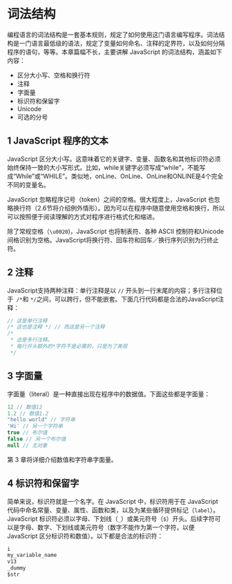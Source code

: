 # 词法结构

编程语言的词法结构是一套基本规则，规定了如何使用这门语言编写程序。词法结构是一门语言最低级的语法，规定了变量如何命名、注释的定界符，以及如何分隔程序的语句，等等。本章篇幅不长，主要讲解 JavaScript 的词法结构，涵盖如下内容：

* 区分大小写、空格和换行符
* 注释
* 字面量
* 标识符和保留字
* Unicode
* 可选的分号

## 1 JavaScript 程序的文本

JavaScript 区分大小写。这意味着它的关键字、变量、函数名和其他标识符必须始终保持一致的大小写形式。比如，while关键字必须写成“while”，不能写成“While”或“WHILE”。类似地，onLine、OnLine、OnLine和ONLINE是4个完全不同的变量名。

JavaScript 忽略程序记号（token）之间的空格。很大程度上，JavaScript 也忽略换行符（2.6节将介绍例外情形）。因为可以在程序中随意使用空格和换行，所以可以按照便于阅读理解的方式对程序进行格式化和缩进。

除了常规空格（`\u0020`)，JavaScript 也将制表符、各种 ASCII 控制符和Unicode 间格识别为空格。JavaScript将换行符、回车符和回车／换行序列识别为行终止符。

## 2 注释

JavaScript支持两种注释：单行注释是以 `//` 开头到一行末尾的内容；多行注释位于` /*`和 `*/`之间，可以跨行，但不能嵌套。下面几行代码都是合法的JavaScript注释：

```js
// 这是单行注释
/* 这也是注释 */ // 而这是另一个注释
/*
 * 这是多行注释。
 * 每行开头额外的*字符不是必需的，只是为了美观
 */
```

## 3 字面量

字面量（literal）是一种直接出现在程序中的数据值。下面这些都是字面量：

```js
12 // 数值12
1.2 // 数值1.2
"hello world" // 字符串
'Hi' // 另一个字符串
true // 布尔值
false // 另一个布尔值
null // 无对象
```

第 3 章将详细介绍数值和字符串字面量。

## 4 标识符和保留字

简单来说，标识符就是一个名字。在 JavaScript 中，标识符用于在 JavaScript 代码中命名常量、变量、属性、函数和类，以及为某些循环提供标记（`label`）。JavaScript 标识符必须以字母、下划线（`_`）或美元符号（`$`）开头。后续字符可以是字母、数字、下划线或美元符号（数字不能作为第一个字符，以便 JavaScript 区分标识符和数值）。以下都是合法的标识符：

```js
i
my_variable_name
v13
_dummy
$str
```

